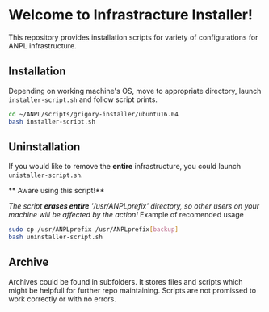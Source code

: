 # Welcome to Infrastracture Installer! 

This repository provides installation scripts for variety of configurations for ANPL infrastructure. 

## Installation
Depending on working machine's OS, move to appropriate directory, launch `installer-script.sh` and follow script prints.

```bash
cd ~/ANPL/scripts/grigory-installer/ubuntu16.04
bash installer-script.sh
```

## Uninstallation
If you would like to remove the **entire** infrastructure, you could launch `unistaller-script.sh`.

** Aware using this script!** 

*The script **erases entire** '/usr/ANPLprefix' directory, so other users on your machine will be affected by the action!* Example of recomended usage

```bash
sudo cp /usr/ANPLprefix /usr/ANPLprefix[backup]
bash uninstaller-script.sh
```

## Archive
Archives could be found in subfolders. It stores files and scripts which might be helpfull for further repo maintaining. Scripts are not promissed to work correctly or with no errors. 
